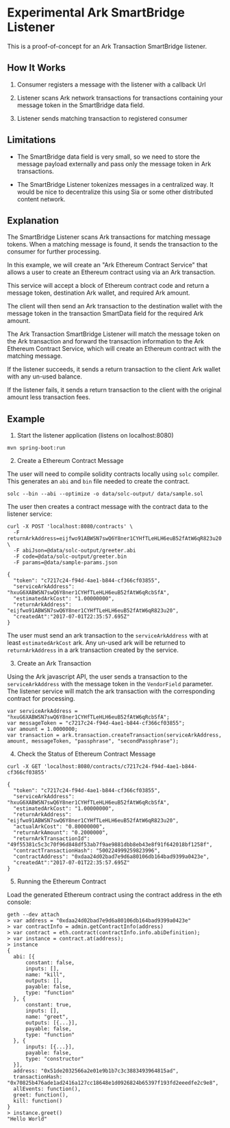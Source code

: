 # Experimental Ark SmartBridge Listener

This is a proof-of-concept for an Ark Transaction SmartBridge listener. 


## How It Works

1. Consumer registers a message with the listener with a callback Url

2. Listener scans Ark network transactions for transactions containing your message token
   in the SmartBridge data field.
   
3. Listener sends matching transaction to registered consumer

  
## Limitations

- The SmartBridge data field is very small, so we need to store the message payload
  externally and pass only the message token in Ark transactions. 
  
- The SmartBridge Listener tokenizes messages in a centralized way. It would be nice to
  decentralize this using Sia or some other distributed content network.
  

## Explanation

The SmartBridge Listener scans Ark transactions for matching message tokens. When a matching
message is found, it sends the transaction to the consumer for further processing.

In this example, we will create an "Ark Ethereum Contract Service" that allows a user to
create an Ethereum contract using via an Ark transaction.

This service will accept a block of Ethereum contract code and return a message token,
destination Ark wallet, and required Ark amount.

The client will then send an Ark transaction to the destination wallet with the message token
in the transaction SmartData field for the required Ark amount.

The Ark Transaction SmartBridge Listener will match the message token on the Ark transaction
and forward the transaction information to the Ark Ethereum Contract Service, which will
create an Ethereum contract with the matching message.

If the listener succeeds, it sends a return transaction to the client Ark wallet with any
un-used balance. 

If the listener fails, it sends a return transaction to the client with 
the original amount less transaction fees.



## Example

1. Start the listener application (listens on localhost:8080)

```
mvn spring-boot:run
```


2. Create a Ethereum Contract Message

The user will need to compile solidity contracts locally using `solc` compiler.
This generates an `abi` and `bin` file needed to create the contract.

```
solc --bin --abi --optimize -o data/solc-output/ data/sample.sol
```

The user then creates a contract message with the contract data to the listener service:

```
curl -X POST 'localhost:8080/contracts' \
  -F returnArkAddress=eijfwo91ABWSN7swQ6Y8ner1CYHfTLeHLH6euB52fAtW6qR823u20 \
  -F abiJson=@data/solc-output/greeter.abi
  -F code=@data/solc-output/greeter.bin
  -F params=@data/sample-params.json
```

```
{
  "token": "c7217c24-f94d-4ae1-b844-cf366cf03855",
  "serviceArkAddress": "hxuG6XABWSN7swQ6Y8ner1CYHfTLeHLH6euB52fAtW6qRcbSfA", 
  "estimatedArkCost": "1.00000000",
  "returnArkAddress": "eijfwo91ABWSN7swQ6Y8ner1CYHfTLeHLH6euB52fAtW6qR823u20",
  "createdAt":"2017-07-01T22:35:57.695Z"
}
```

The user must send an ark transaction to the `serviceArkAddress` with at least `estimatedArkCost` ark.
Any un-used ark will be returned to `returnArkAddress` in a ark transaction created by the service.


3. Create an Ark Transaction

Using the Ark javascript API, the user sends a transaction to the `serviceArkAddress` with the
message token in the `VendorField` parameter. The listener service will match the ark transaction
with the corresponding contract for processing.

```
var serviceArkAddress = "hxuG6XABWSN7swQ6Y8ner1CYHfTLeHLH6euB52fAtW6qRcbSfA";
var messageToken = "c7217c24-f94d-4ae1-b844-cf366cf03855";
var amount = 1.0000000;
var transaction = ark.transaction.createTransaction(serviceArkAddress, amount, messageToken, "passphrase", "secondPassphrase");
```


4. Check the Status of Ethereum Contract Message

```
curl -X GET 'localhost:8080/contracts/c7217c24-f94d-4ae1-b844-cf366cf03855'
```

```
{
  "token": "c7217c24-f94d-4ae1-b844-cf366cf03855",
  "serviceArkAddress": "hxuG6XABWSN7swQ6Y8ner1CYHfTLeHLH6euB52fAtW6qRcbSfA", 
  "estimatedArkCost": "1.00000000",
  "returnArkAddress": "eijfwo91ABWSN7swQ6Y8ner1CYHfTLeHLH6euB52fAtW6qR823u20", 
  "actualArkCost": "0.80000000",
  "returnArkAmount": "0.2000000",
  "returnArkTransactionId": "49f55381c5c3c70f96d848df53ab7f9ae9881dbb8eb43e8f91f642018bf1258f",
  "contractTransactionHash": "500224999259823996",
  "contractAddress": "0xdaa24d02bad7e9d6a80106db164bad9399a0423e",
  "createdAt":"2017-07-01T22:35:57.695Z"
}
```


5. Running the Ethereum Contract

Load the generated Ethereum contract using the contract address in the eth console:

```
geth --dev attach
> var address = "0xdaa24d02bad7e9d6a80106db164bad9399a0423e"
> var contractInfo = admin.getContractInfo(address)
> var contract = eth.contract(contractInfo.info.abiDefinition);
> var instance = contract.at(address);
> instance
{
  abi: [{
      constant: false,
      inputs: [],
      name: "kill",
      outputs: [],
      payable: false,
      type: "function"
  }, {
      constant: true,
      inputs: [],
      name: "greet",
      outputs: [{...}],
      payable: false,
      type: "function"
  }, {
      inputs: [{...}],
      payable: false,
      type: "constructor"
  }],
  address: "0x51de2032566a2e01e9b1b7c3c3883493964815ad",
  transactionHash: "0x70825b476ade1ad2416a127cc18648e1d0926824b65397f193fd2eeedfe2c9e8",
  allEvents: function(),
  greet: function(),
  kill: function()
}
> instance.greet()
"Hello World"
```
